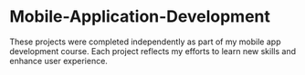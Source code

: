 # Mobile-Application-Development
These projects were completed independently as part of my mobile app development course. Each project reflects my efforts to learn new skills and enhance user experience.
